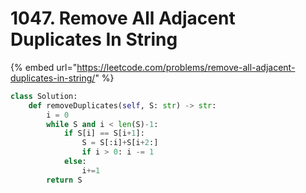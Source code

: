 # 1047. Remove All Adjacent Duplicates In String

{% embed url="https://leetcode.com/problems/remove-all-adjacent-duplicates-in-string/" %}

```python
class Solution:
    def removeDuplicates(self, S: str) -> str:
        i = 0
        while S and i < len(S)-1:
            if S[i] == S[i+1]:
                S = S[:i]+S[i+2:]
                if i > 0: i -= 1
            else:
                i+=1
        return S
```

